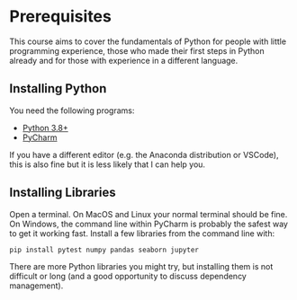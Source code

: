 
# Prerequisites

This course aims to cover the fundamentals of Python for people with little programming experience, those who made their first steps in Python already and for those with experience in a different language.

## Installing Python

You need the following programs:

* [Python 3.8+](https://www.python.org)
* [PyCharm](https://www.jetbrains.com/pycharm/)

If you have a different editor (e.g. the Anaconda distribution or VSCode), this is also fine but it is less likely that I can help you.

## Installing Libraries

Open a terminal. On MacOS and Linux your normal terminal should be fine.
On Windows, the command line within PyCharm is probably the safest way to get it working fast.
Install a few libraries from the command line with:

    pip install pytest numpy pandas seaborn jupyter

There are more Python libraries you might try, but installing them is not difficult or long (and a good opportunity to discuss dependency management).
